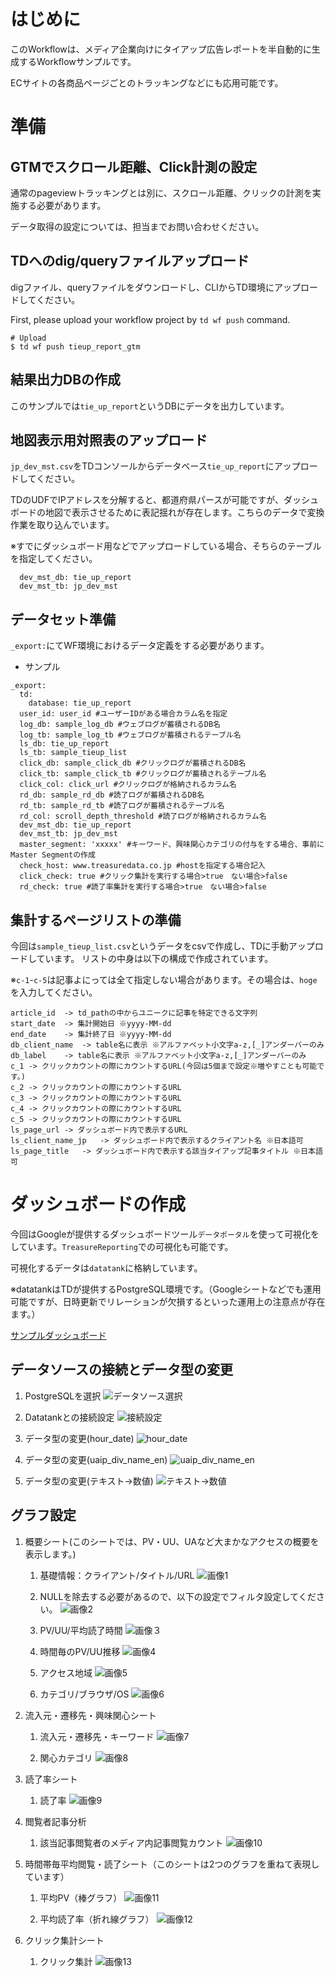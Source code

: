 # はじめに

このWorkflowは、メディア企業向けにタイアップ広告レポートを半自動的に生成するWorkflowサンプルです。  
  
ECサイトの各商品ページごとのトラッキングなどにも応用可能です。
  
# 準備

## GTMでスクロール距離、Click計測の設定

通常のpageviewトラッキングとは別に、スクロール距離、クリックの計測を実施する必要があります。
  
データ取得の設定については、担当までお問い合わせください。

  
## TDへのdig/queryファイルアップロード

digファイル、queryファイルをダウンロードし、CLIからTD環境にアップロードしてください。
  
First, please upload your workflow project by `td wf push` command.
```
# Upload
$ td wf push tieup_report_gtm
```

  
## 結果出力DBの作成

このサンプルでは`tie_up_report`というDBにデータを出力しています。

  
## 地図表示用対照表のアップロード

`jp_dev_mst.csv`をTDコンソールからデータベース`tie_up_report`にアップロードしてください。
  
TDのUDFでIPアドレスを分解すると、都道府県パースが可能ですが、ダッシュボードの地図で表示させるために表記揺れが存在します。こちらのデータで変換作業を取り込んでいます。
  
※すでにダッシュボード用などでアップロードしている場合、そちらのテーブルを指定してください。

```
  dev_mst_db: tie_up_report
  dev_mst_tb: jp_dev_mst
```
  
## データセット準備

`_export:`にてWF環境におけるデータ定義をする必要があります。

- サンプル
```
_export:
  td:
    database: tie_up_report
  user_id: user_id #ユーザーIDがある場合カラム名を指定
  log_db: sample_log_db #ウェブログが蓄積されるDB名
  log_tb: sample_log_tb #ウェブログが蓄積されるテーブル名
  ls_db: tie_up_report
  ls_tb: sample_tieup_list
  click_db: sample_click_db #クリックログが蓄積されるDB名
  click_tb: sample_click_tb #クリックログが蓄積されるテーブル名
  click_col: click_url #クリックログが格納されるカラム名
  rd_db: sample_rd_db #読了ログが蓄積されるDB名
  rd_tb: sample_rd_tb #読了ログが蓄積されるテーブル名
  rd_col: scroll_depth_threshold #読了ログが格納されるカラム名
  dev_mst_db: tie_up_report
  dev_mst_tb: jp_dev_mst
  master_segment: 'xxxxx' #キーワード、興味関心カテゴリの付与をする場合、事前にMaster Segmentの作成
  check_host: www.treasuredata.co.jp #hostを指定する場合記入
  click_check: true #クリック集計を実行する場合>true　ない場合>false
  rd_check: true #読了率集計を実行する場合>true　ない場合>false
```

  
## 集計するページリストの準備

今回は`sample_tieup_list.csv`というデータをcsvで作成し、TDに手動アップロードしています。
リストの中身は以下の構成で作成されています。
  
※`c-1`-`c-5`は記事よにっては全て指定しない場合があります。その場合は、`hoge`を入力してください。

```
article_id	-> td_pathの中からユニークに記事を特定できる文字列
start_date	-> 集計開始日 ※yyyy-MM-dd
end_date	-> 集計終了日 ※yyyy-MM-dd
db_client_name	-> table名に表示 ※アルファベット小文字a-z,[_]アンダーバーのみ
db_label	-> table名に表示 ※アルファベット小文字a-z,[_]アンダーバーのみ
c_1	-> クリックカウントの際にカウントするURL(今回は5個まで設定※増やすことも可能です。)
c_2	-> クリックカウントの際にカウントするURL
c_3	-> クリックカウントの際にカウントするURL
c_4	-> クリックカウントの際にカウントするURL
c_5	-> クリックカウントの際にカウントするURL
ls_page_url	-> ダッシュボード内で表示するURL
ls_client_name_jp	-> ダッシュボード内で表示するクライアント名 ※日本語可
ls_page_title	-> ダッシュボード内で表示する該当タイアップ記事タイトル ※日本語可
```

  
# ダッシュボードの作成

今回はGoogleが提供するダッシュボードツール`データポータル`を使って可視化をしています。`TreasureReporting`での可視化も可能です。
  
可視化するデータは`datatank`に格納しています。
  
※datatankはTDが提供するPostgreSQL環境です。（Googleシートなどでも運用可能ですが、日時更新でリレーションが欠損するといった運用上の注意点が存在ます。）

[サンプルダッシュボード](https://datastudio.google.com/open/1MHYfrBTWqVa1nC-VRHhnzbAyPpVi7Uff)
  
  
## データソースの接続とデータ型の変更

1. PostgreSQLを選択
![データソース選択](https://github.com/tsukaharakazuki/image/blob/master/dataportal_1.png?raw=true "データソース")
  
2. Datatankとの接続設定
![接続設定](https://github.com/tsukaharakazuki/image/blob/master/dataportal_2.png?raw=true "データソース")

3. データ型の変更(hour_date)
![hour_date](https://github.com/tsukaharakazuki/image/blob/master/dataportal_3.png?raw=true "hour_date")

4. データ型の変更(uaip_div_name_en)
![uaip_div_name_en](https://github.com/tsukaharakazuki/image/blob/master/dataportal_4.png?raw=true "uaip_div_name_en")

5. データ型の変更(テキスト->数値)
![テキスト->数値](https://github.com/tsukaharakazuki/image/blob/master/dataportal_5.png?raw=true "テキスト->数値")
　
## グラフ設定

1. 概要シート(このシートでは、PV・UU、UAなど大まかなアクセスの概要を表示します。)
  
   1. 基礎情報：クライアント/タイトル/URL
    ![画像1](https://github.com/tsukaharakazuki/image/blob/master/dataportal_graph_1.png?raw=true "画像1")
    
   2. NULLを除去する必要があるので、以下の設定でフィルタ設定してください。
    ![画像2](https://github.com/tsukaharakazuki/image/blob/master/dataportal_graph_2.png?raw=true "画像2")
   
   3. PV/UU/平均読了時間
    ![画像３](https://github.com/tsukaharakazuki/image/blob/master/dataportal_graph_3.png?raw=true "画像３")   
   
   4. 時間毎のPV/UU推移
    ![画像4](https://github.com/tsukaharakazuki/image/blob/master/dataportal_graph_4.png?raw=true "画像4")  
   
   5. アクセス地域
    ![画像5](https://github.com/tsukaharakazuki/image/blob/master/dataportal_graph_5.png?raw=true "画像5")  
   
   6. カテゴリ/ブラウザ/OS
    ![画像6](https://github.com/tsukaharakazuki/image/blob/master/dataportal_graph_6.png?raw=true "画像6")     

2. 流入元・遷移先・興味関心シート
  
   1. 流入元・遷移先・キーワード
    ![画像7](https://github.com/tsukaharakazuki/image/blob/master/dataportal_graph_7.png?raw=true "画像7") 
    
   2. 関心カテゴリ
    ![画像8](https://github.com/tsukaharakazuki/image/blob/master/dataportal_graph_8.png?raw=true "画像8")    
  
3. 読了率シート
  
   1. 読了率
    ![画像9](https://github.com/tsukaharakazuki/image/blob/master/dataportal_graph_9.png?raw=true "画像9")   
  
4. 閲覧者記事分析
  
   1. 該当記事閲覧者のメディア内記事閲覧カウント
    ![画像10](https://github.com/tsukaharakazuki/image/blob/master/dataportal_graph_10.png?raw=true "画像10")  
  
5. 時間帯毎平均閲覧・読了シート（このシートは2つのグラフを重ねて表現しています）
  
   1. 平均PV（棒グラフ）
    ![画像11](https://github.com/tsukaharakazuki/image/blob/master/dataportal_graph_11.png?raw=true "画像11")  
  
   2. 平均読了率（折れ線グラフ）
    ![画像12](https://github.com/tsukaharakazuki/image/blob/master/dataportal_graph_12.png?raw=true "画像12")  
  
6. クリック集計シート
  
   1. クリック集計
    ![画像13](https://github.com/tsukaharakazuki/image/blob/master/dataportal_graph_13.png?raw=true "画像13")  
